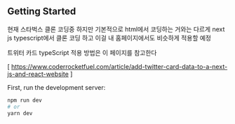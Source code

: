 
## Getting Started

현재 스타벅스 클론 코딩중 하지만 기본적으로 html에서 코딩하는 거와는 다르게
next js typescript에서 클론 코딩 하고 이걸 내 홈페이지에서도 비슷하게 적용할 예정

트위터 카드 typeScript 적용 방법은 이 페이지를 참고한다

[ https://www.coderrocketfuel.com/article/add-twitter-card-data-to-a-next-js-and-react-website ]

First, run the development server:

```bash
npm run dev
# or
yarn dev
```